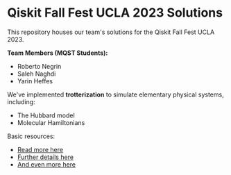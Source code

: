# Qiskit Fall Fest UCLA 2023 Solutions

This repository houses our team's solutions for the Qiskit Fall Fest UCLA 2023. 

**Team Members (MQST Students):**
- Roberto Negrin
- Saleh Naghdi
- Yarin Heffes

We've implemented **trotterization** to simulate elementary physical systems, including:
- The Hubbard model
- Molecular Hamiltonians

Basic resources:
- [Read more here](https://www.nature.com/articles/s41467-021-25196-0)
- [Further details here](https://vtomole.com/blog/2019/04/07/trotter)
- [And even more here](https://learn.microsoft.com/en-us/azure/quantum/user-guide/libraries/chemistry/concepts/algorithms)



